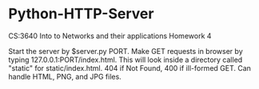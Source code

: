 # Python-HTTP-Server
CS:3640 Into to Networks and their applications
Homework 4

Start the server by $server.py PORT. Make GET requests in browser by typing 127.0.0.1:PORT/index.html. This will look inside a directory called "static" for static/index.html. 404 if Not Found, 400 if ill-formed GET. Can handle HTML, PNG, and JPG files.
